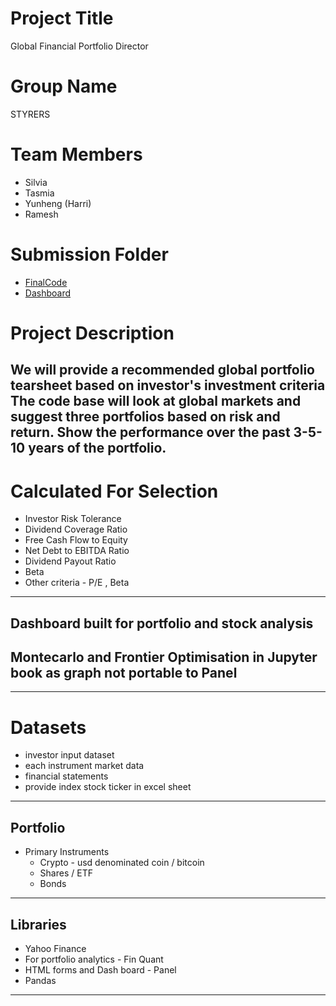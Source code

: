 # Project Title
Global Financial Portfolio Director 

# Group Name
STYRERS   

# Team Members 
- Silvia
- Tasmia
- Yunheng (Harri)
- Ramesh
# Submission Folder 

* [FinalCode](./final)
* [Dashboard](./final/port_report.html)

# Project Description
We will provide a recommended global portfolio tearsheet based on investor's investment criteria
The code base will look at global markets and suggest three portfolios based on risk and return. Show the performance over the past 3-5-10 years of the portfolio.
--


# Calculated For Selection 
* Investor Risk Tolerance
* Dividend Coverage Ratio
* Free Cash Flow to Equity
* Net Debt to EBITDA Ratio
* Dividend Payout Ratio
* Beta 
* Other criteria - P/E , Beta
---
## Dashboard built for portfolio and stock analysis 
## Montecarlo and Frontier Optimisation in Jupyter book as graph not portable to Panel
---
# Datasets 
- investor input dataset
- each instrument market data 
- financial statements
- provide index stock ticker in excel sheet 

---
## Portfolio 
- Primary Instruments 
    * Crypto - usd denominated coin / bitcoin 
    * Shares / ETF
    * Bonds
    

---

## Libraries 
* Yahoo Finance
* For portfolio analytics - Fin Quant
* HTML forms and Dash board - Panel  
* Pandas
 

---


